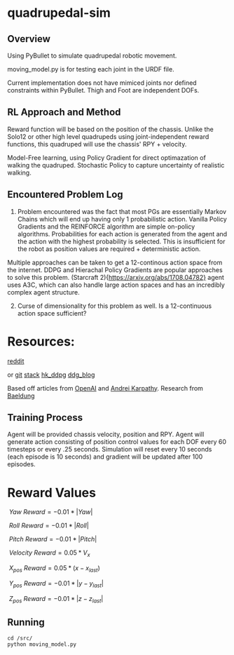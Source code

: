 # quadrupedal-sim

## Overview

Using PyBullet to simulate quadrupedal robotic movement. 

moving_model.py is for testing each joint in the URDF file.

Current implementation does not have mimiced joints nor defined constraints within PyBullet. Thigh and Foot are independent DOFs.

## RL Approach and Method

Reward function will be based on the position of the chassis. Unlike the Solo12 or other high level quadrupeds using joint-independent reward functions, this quadruped will use the chassis' RPY + velocity.

Model-Free learning, using Policy Gradient for direct optimazation of walking the quadruped. Stochastic Policy to capture uncertainty of realistic walking.

## Encountered Problem Log

1) Problem encountered was the fact that most PGs are essentially Markov Chains which will end up having only 1 probabilistic action. Vanilla Policy Gradients and the REINFORCE algorithm are simple on-policy algorithms. Probabilities for each action is generated from the agent and the action with the highest probability is selected. This is insufficient for the robot as position values are required + deterministic action.

Multiple approaches can be taken to get a 12-continous action space from the internet. DDPG and Hierachal Policy Gradients are popular approaches to solve this problem. (Starcraft 2){https://arxiv.org/abs/1708.04782} agent uses A3C, which can also handle large action spaces and has an incredibly complex agent structure. 

2) Curse of dimensionality for this problem as well. Is a 12-continuous action space sufficient? 

# Resources:

[reddit](https://www.reddit.com/r/MachineLearning/comments/9z8tok/d_reinforcement_learning_with_multiple/)

or 
[git](https://pemami4911.github.io/blog/2016/08/21/ddpg-rl.html#References)
[stack](https://stackoverflow.com/questions/43881897/what-is-the-policy-gradient-when-multiple-actions-are-possible)
[hk_ddpg](https://yanpanlau.github.io/2016/10/11/Torcs-Keras.html)
[ddg_blog](https://pemami4911.github.io/blog/2016/08/21/ddpg-rl.html#References)

Based off articles from [OpenAI](https://spinningup.openai.com/en/latest/spinningup/rl_intro3.html) and [Andrei Karpathy](https://karpathy.github.io/2016/05/31/rl/). Research from [Baeldung](https://www.baeldung.com/cs/rl-deterministic-vs-stochastic-policies#:~:text=The%20primary%20difference%20between%20a,over%20actions%20for%20each%20state.)

## Training Process

Agent will be provided chassis velocity, position and RPY. Agent will generate action consisting of position control values for each DOF every 60 timesteps or every .25 seconds. Simulation will reset every 10 seconds (each episode is 10 seconds) and gradient will be updated after 100 episodes.

# Reward Values

$`\ Yaw\:Reward = -0.01 * |Yaw| `$

$`\ Roll\:Reward = -0.01 * |Roll| `$

$`\ Pitch\:Reward = -0.01 * |Pitch| `$

$`\ Velocity\:Reward = 0.05 * V_x `$

$`\ X_{pos}\:Reward = 0.05 * (x - x_{last}) `$

$`\ Y_{pos}\:Reward = -0.01 * |y - y_{last}| `$

$`\ Z_{pos}\:Reward = -0.01 * |z - z_{last}| `$

## Running

```shell
cd /src/
python moving_model.py
```

